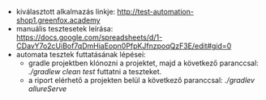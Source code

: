 * kiválasztott alkalmazás linkje: http://test-automation-shop1.greenfox.academy
* manuális tesztesetek leírása: https://docs.google.com/spreadsheets/d/1-CDavY7o2cUiBof7qDmHiaEopn0PfpKJfnzpoqQzF3E/edit#gid=0
* automata tesztek futtatásának lépései:
  * gradle projektben klónozni a projektet, majd a következő paranccsal: *./gradlew clean test* futtatni a teszteket.
  * a riport elérhető a projekten belül a következő paranccsal: *./gradlev allureServe*

